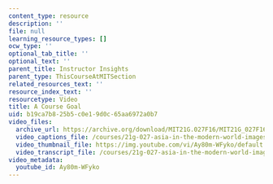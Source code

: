 ```yaml
---
content_type: resource
description: ''
file: null
learning_resource_types: []
ocw_type: ''
optional_tab_title: ''
optional_text: ''
parent_title: Instructor Insights
parent_type: ThisCourseAtMITSection
related_resources_text: ''
resource_index_text: ''
resourcetype: Video
title: A Course Goal
uid: b19ca7b8-25b5-c0e1-9d0c-65aa6972a0b7
video_files:
  archive_url: https://archive.org/download/MIT21G.027F16/MIT21G_027F16_educator_06_300k.mp4
  video_captions_file: /courses/21g-027-asia-in-the-modern-world-images-representations-fall-2016/63f64a1557ac5833be98a620522252e2_1801229.vtt
  video_thumbnail_file: https://img.youtube.com/vi/Ay80m-WFyko/default.jpg
  video_transcript_file: /courses/21g-027-asia-in-the-modern-world-images-representations-fall-2016/9bf663c567ecf0ba405ef635a26a43c5_1801229.pdf
video_metadata:
  youtube_id: Ay80m-WFyko
---
```


